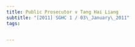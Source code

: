 ```yaml
---
title: Public Prosecutor v Tang Hai Liang 
subtitle: "[2011] SGHC 1 / 03\_January\_2011"
tags:


---
```


